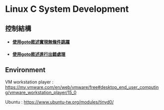 # Linux C System Development

## 控制結構
* #### [使用goto敘述實現無條件跳躍](Chapter2/goto.c)
* #### [使用goto敘述進行出錯處理](Chapter2/err_goto.c)

## Environment
VM workstation player : https://my.vmware.com/en/web/vmware/free#desktop_end_user_computing/vmware_workstation_player/15_0

Ubuntu : https://www.ubuntu-tw.org/modules/tinyd0/
